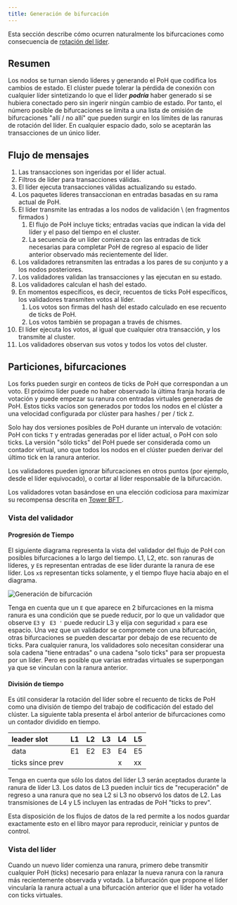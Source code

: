 ```yaml
---
title: Generación de bifurcación
---
```


Esta sección describe cómo ocurren naturalmente los bifurcaciones como consecuencia de [rotación del líder](leader-rotation.md).

## Resumen

Los nodos se turnan siendo líderes y generando el PoH que codifica los cambios de estado. El clúster puede tolerar la pérdida de conexión con cualquier líder sintetizando lo que el líder _**podría**_ haber generado si se hubiera conectado pero sin ingerir ningún cambio de estado. Por tanto, el número posible de bifurcaciones se limita a una lista de omisión de bifurcaciones "allí / no allí" que pueden surgir en los límites de las ranuras de rotación del líder. En cualquier espacio dado, solo se aceptarán las transacciones de un único líder.

## Flujo de mensajes

1. Las transacciones son ingeridas por el líder actual.
2. Filtros de líder para transacciones válidas.
3. El líder ejecuta transacciones válidas actualizando su estado.
4. Los paquetes líderes transaccionan en entradas basadas en su rama actual de PoH.
5. El líder transmite las entradas a los nodos de validación \ (en fragmentos firmados \)
   1. El flujo de PoH incluye ticks; entradas vacías que indican la vida del líder y el paso del tiempo en el cluster.
   2. La secuencia de un líder comienza con las entradas de tick necesarias para completar PoH de regreso al espacio de líder anterior observado más recientemente del líder.
6. Los validadores retransmiten las entradas a los pares de su conjunto y a los nodos posteriores.
7. Los validadores validan las transacciones y las ejecutan en su estado.
8. Los validadores calculan el hash del estado.
9. En momentos específicos, es decir, recuentos de ticks PoH específicos, los validadores transmiten votos al líder.
   1. Los votos son firmas del hash del estado calculado en ese recuento de ticks de PoH.
   2. Los votos también se propagan a través de chismes.
10. El líder ejecuta los votos, al igual que cualquier otra transacción, y los transmite al cluster.
11. Los validadores observan sus votos y todos los votos del cluster.

## Particiones, bifurcaciones

Los forks pueden surgir en conteos de ticks de PoH que correspondan a un voto. El próximo líder puede no haber observado la última franja horaria de votación y puede empezar su ranura con entradas virtuales generadas de PoH. Estos ticks vacíos son generados por todos los nodos en el clúster a una velocidad configurada por clúster para hashes / per / tick ` Z `.

Solo hay dos versiones posibles de PoH durante un intervalo de votación: PoH con ticks ` T ` y entradas generadas por el líder actual, o PoH con solo ticks. La versión "sólo ticks" del PoH puede ser considerada como un contador virtual, uno que todos los nodos en el clúster pueden derivar del último tick en la ranura anterior.

Los validadores pueden ignorar bifurcaciones en otros puntos \(por ejemplo, desde el líder equivocado\), o cortar al líder responsable de la bifurcación.

Los validadores votan basándose en una elección codiciosa para maximizar su recompensa descrita en [ Tower BFT ](../implemented-proposals/tower-bft.md).

### Vista del validador

#### Progresión de Tiempo

El siguiente diagrama representa la vista del validador del flujo de PoH con posibles bifurcaciones a lo largo del tiempo. L1, L2, etc. son ranuras de líderes, y `E`s representan entradas de ese líder durante la ranura de ese líder. Los `x`s representan ticks solamente, y el tiempo fluye hacia abajo en el diagrama.

![Generación de bifurcación](/img/fork-generation.svg)

Tenga en cuenta que un ` E ` que aparece en 2 bifurcaciones en la misma ranura es una condición que se puede reducir, por lo que un validador que observe ` E3 ` y ` E3 '` puede reducir L3 y elija con seguridad ` x ` para ese espacio. Una vez que un validador se compromete con una bifurcación, otras bifurcaciones se pueden descartar por debajo de ese recuento de ticks. Para cualquier ranura, los validadores solo necesitan considerar una sola cadena "tiene entradas" o una cadena "solo ticks" para ser propuesta por un líder. Pero es posible que varias entradas virtuales se superpongan ya que se vinculan con la ranura anterior.

#### División de tiempo

Es útil considerar la rotación del líder sobre el recuento de ticks de PoH como una división de tiempo del trabajo de codificación del estado del clúster. La siguiente tabla presenta el árbol anterior de bifurcaciones como un contador dividido en tiempo.

| leader slot      | L1 | L2 | L3 | L4 | L5 |
|:---------------- |:-- |:-- |:-- |:-- |:-- |
| data             | E1 | E2 | E3 | E4 | E5 |
| ticks since prev |    |    |    | x  | xx |

Tenga en cuenta que sólo los datos del líder L3 serán aceptados durante la ranura de líder L3. Los datos de L3 pueden incluir tics de "recuperación" de regreso a una ranura que no sea L2 si L3 no observó los datos de L2. Las transmisiones de L4 y L5 incluyen las entradas de PoH "ticks to prev".

Esta disposición de los flujos de datos de la red permite a los nodos guardar exactamente esto en el libro mayor para reproducir, reiniciar y puntos de control.

### Vista del líder

Cuando un nuevo líder comienza una ranura, primero debe transmitir cualquier PoH \(ticks\) necesario para enlazar la nueva ranura con la ranura más recientemente observada y votada. La bifurcación que propone el líder vincularía la ranura actual a una bifurcación anterior que el líder ha votado con ticks virtuales.
